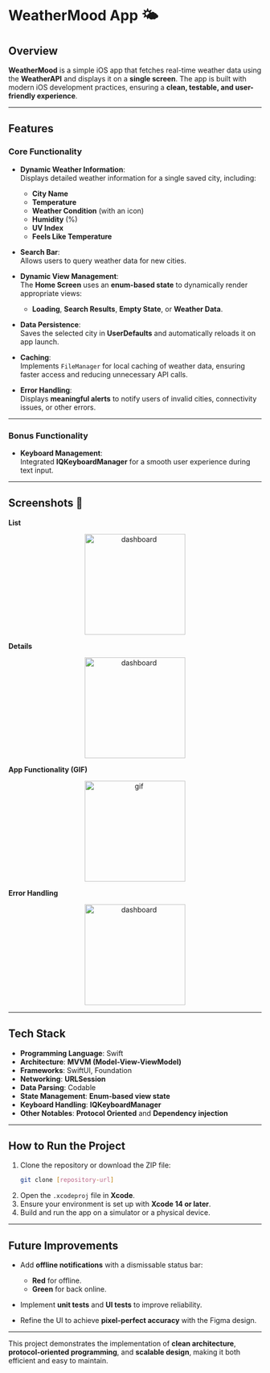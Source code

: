 
# **WeatherMood App** 🌤️  

## **Overview**  
**WeatherMood** is a simple iOS app that fetches real-time weather data using the **WeatherAPI** and displays it on a **single screen**. The app is built with modern iOS development practices, ensuring a **clean, testable, and user-friendly experience**.  

---

## **Features**  

### **Core Functionality**  
- **Dynamic Weather Information**:  
  Displays detailed weather information for a single saved city, including:  
  - **City Name**  
  - **Temperature**  
  - **Weather Condition** (with an icon)  
  - **Humidity** (%)  
  - **UV Index**  
  - **Feels Like Temperature**  

- **Search Bar**:  
  Allows users to query weather data for new cities.  

- **Dynamic View Management**:  
  The **Home Screen** uses an **enum-based state** to dynamically render appropriate views:  
  - **Loading**, **Search Results**, **Empty State**, or **Weather Data**.  

- **Data Persistence**:  
  Saves the selected city in **UserDefaults** and automatically reloads it on app launch.  

- **Caching**:  
  Implements `FileManager` for local caching of weather data, ensuring faster access and reducing unnecessary API calls.
  
- **Error Handling**:  
  Displays **meaningful alerts** to notify users of invalid cities, connectivity issues, or other errors.  

---

### **Bonus Functionality**  
- **Keyboard Management**:  
  Integrated **IQKeyboardManager** for a smooth user experience during text input.  
---

## **Screenshots** 📸  
**List**
<div align="center">
  <img src="https://github.com/user-attachments/assets/ee7abc7c-2835-49e4-becf-2c7175ea1fee" alt="dashboard" width="200">
</div>

**Details**
<div align="center">
  <img src="https://github.com/user-attachments/assets/983a75b3-7a50-482f-8c4d-ed6b9006c562" alt="dashboard" width="200">
</div>

**App Functionality (GIF)**
<div align="center">
  <img src="https://github.com/user-attachments/assets/c5318d9c-537c-4c32-9495-0719f1c3608f" alt="gif" width="200">
</div>

**Error Handling**
<div align="center">
  <img src="https://github.com/user-attachments/assets/a9e18a3b-a974-4d28-8136-6653c1b96952" alt="dashboard" width="200">
</div>

---

## **Tech Stack**  

- **Programming Language**: Swift  
- **Architecture**: **MVVM (Model-View-ViewModel)**  
- **Frameworks**: SwiftUI, Foundation  
- **Networking**: **URLSession**  
- **Data Parsing**: Codable  
- **State Management**: **Enum-based view state**  
- **Keyboard Handling**: **IQKeyboardManager**
- **Other Notables**: **Protocol Oriented** and **Dependency injection**  

---

## **How to Run the Project**  

1. Clone the repository or download the ZIP file:  
   ```bash
   git clone [repository-url]
   ```  
2. Open the `.xcodeproj` file in **Xcode**.  
3. Ensure your environment is set up with **Xcode 14 or later**.  
4. Build and run the app on a simulator or a physical device.  

---

## **Future Improvements**  
- Add **offline notifications** with a dismissable status bar:  
  - **Red** for offline.  
  - **Green** for back online.  

- Implement **unit tests** and **UI tests** to improve reliability.  

- Refine the UI to achieve **pixel-perfect accuracy** with the Figma design.  

---

This project demonstrates the implementation of **clean architecture**, **protocol-oriented programming**, and **scalable design**, making it both efficient and easy to maintain.  
